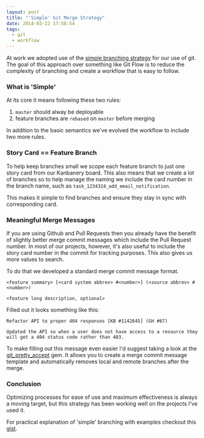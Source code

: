 ```yaml
---
layout: post
title: "'Simple' Git Merge Strategy"
date: 2014-03-22 17:58:54
tags:
  - git
  - workflow
---
```


At work we adopted use of the [simple branching strategy](http://blogs.atlassian.com/2014/01/simple-git-workflow-simple/) for our use of git. The goal of this approach over something like Git Flow is to reduce the complexity of branching and create a workflow that is easy to follow.

### What is 'Simple'

At its core it means following these two rules:

1. `master` should alway be deployable
2. feature branches are `rebased` on `master` before merging

In addition to the basic semantics we've evolved the workflow to include two more rules.

### Story Card == Feature Branch

To help keep branches small we scope each feature branch to just one story card from our Kanbanery board. This also means that we create a lot of branches so to help manage the naming we include the card number in the branch name, such as `task_1234324_add_email_notification`.

This makes it simple to find branches and ensure they stay in sync with corresponding card.

### Meaningful Merge Messages

If you are using Github and Pull Requests then you already have the benefit of slightly better merge commit messages which include the Pull Request number. In most of our projects, however, it's also useful to include the story card number in the commit for tracking purposes. This also gives us more values to search.

To do that we developed a standard merge commit message format.

```
<feature summary> [<card system abbrev> #<number>] (<source abbrev> #<number>)

<feature long description, optional>
```

Filled out it looks something like this:

```
Refactor API to proper 404 responses [KB #1142645] (GH #67)

Updated the API so when a user does not have access to a resource they will get a 404 status code rather than 403.
```

To make filling out this message even easier I'd suggest taking a look at the [git_pretty_accept](https://github.com/lovewithfood/git_pretty_accept) gem. It allows you to create a merge commit message template and automatically removes local and remote branches after the merge.

### Conclusion

Optimizing processes for ease of use and maximum effectiveness is always a moving target, but this strategy has been working well on the projects I've used it.

For practical explanation of 'simple' branching with examples checkout this [gist](https://gist.github.com/jbenet/ee6c9ac48068889b0912).
